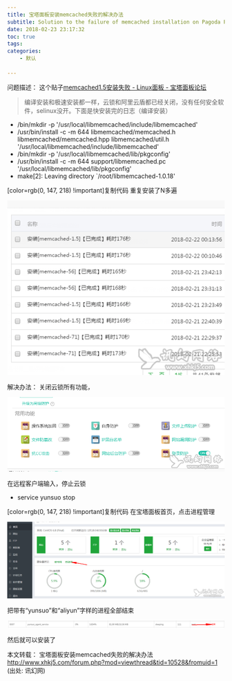 ```yaml
---
title: 宝塔面板安装memcached失败的解决办法
subtitle: Solution to the failure of memcached installation on Pagoda Panel
date: 2018-02-23 23:17:32
toc: true
tags: 
categories: 
    - 默认

---
```



 问题描述：
 这个贴子[memcached1.5安装失败 - Linux面板 - 宝塔面板论坛](https://www.bt.cn/bbs/forum.php?mod=viewthread&tid=11080&extra=)



> 编译安装和极速安装都一样，云锁和阿里云盾都已经关闭，没有任何安全软件，selinux没开。下面是快安装完的日志（编译安装）


- /bin/mkdir -p '/usr/local/libmemcached/include/libmemcached'
- /usr/bin/install -c -m 644 libmemcached/memcached.h libmemcached/memcached.hpp libmemcached/util.h '/usr/local/libmemcached/include/libmemcached'
- /bin/mkdir -p '/usr/local/libmemcached/lib/pkgconfig'
- /usr/bin/install -c -m 644 support/libmemcached.pc '/usr/local/libmemcached/lib/pkgconfig'
- make[2]: Leaving directory `/root/libmemcached-1.0.18'


 [color=rgb(0, 147, 218) !important]复制代码
 重复安装了N多遍

 

![img](https://raw.githubusercontent.com/eric-gitta-moore/eric-gitta-moore.github.io/main/static/images/d4efd20a5a074f32abf04190647dc2d9.png)



解决办法：
关闭云锁所有功能，

 

![img](https://raw.githubusercontent.com/eric-gitta-moore/eric-gitta-moore.github.io/main/static/images/76d1a8c0aee09071e12bba486c4d7f84.png)



在远程客户端输入，停止云锁



- service yunsuo stop


 [color=rgb(0, 147, 218) !important]复制代码
 在宝塔面板首页，点击进程管理

 

![img](https://raw.githubusercontent.com/eric-gitta-moore/eric-gitta-moore.github.io/main/static/images/2b001aa4a8a6faaf0739e461d44a4989.png)



把带有“yunsuo”和“aliyun”字样的进程全部结束



 

![img](https://raw.githubusercontent.com/eric-gitta-moore/eric-gitta-moore.github.io/main/static/images/3f4187e62da8ffb19b6f0c4cef235bf7.png)



然后就可以安装了

本文转载：
宝塔面板安装memcached失败的解决办法
 http://www.xhkj5.com/forum.php?mod=viewthread&tid=10528&fromuid=1
 (出处: 讯幻网)
